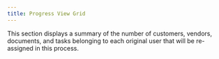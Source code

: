 ```yaml
---
title: Progress View Grid
---
```



This section displays a summary of the number of customers, vendors,  documents, and tasks belonging to each original user that will be re-assigned  in this process.
